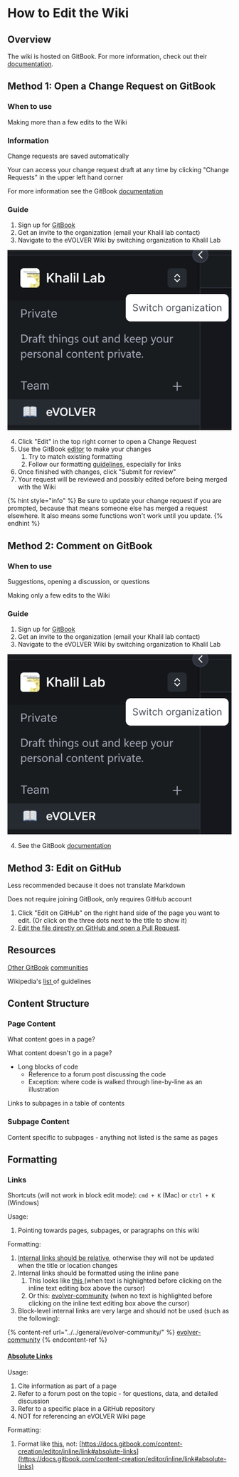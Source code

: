 # How to Edit the Wiki

## Overview

The wiki is hosted on GitBook. For more information, check out their [documentation](https://docs.gitbook.com/).

## Method 1: Open a Change Request on GitBook

### When to use

Making more than a few edits to the Wiki

### Information

Change requests are saved automatically

Your can access your change request draft at any time by clicking "Change Requests" in the upper left hand corner

For more information see the GitBook [documentation](https://docs.gitbook.com/collaboration/collaboration/change-requests)

### Guide

1. Sign up for [GitBook](https://app.gitbook.com/)
2. Get an invite to the organization (email your Khalil lab contact)
3. Navigate to the eVOLVER Wiki by switching organization to Khalil Lab

![](<../../.gitbook/assets/image (8) (1).png>)

4. Click "Edit" in the top right corner to open a Change Request
5. Use the GitBook [editor](https://docs.gitbook.com/content-creation/editor) to make your changes
   1. Try to match existing formatting
   2. Follow our formatting [guidelines](how-to-edit-the-wiki.md#content-structure), especially for links
6. Once finished with changes, click "Submit for review"
7. Your request will be reviewed and possibly edited before being merged with the Wiki

{% hint style="info" %}
Be sure to update your change request if you are prompted, because that means someone else has merged a request elsewhere. It also means some functions won't work until you update.
{% endhint %}

## Method 2: Comment on GitBook

### When to use

Suggestions, opening a discussion, or questions

Making only a few edits to the Wiki

### Guide

1. Sign up for [GitBook](https://app.gitbook.com/)
2. Get an invite to the organization (email your Khalil lab contact)
3. Navigate to the eVOLVER Wiki by switching organization to Khalil Lab

![](<../../.gitbook/assets/image (8) (1).png>)

4. &#x20;See the GitBook [documentation](https://docs.gitbook.com/collaboration/comments-discussion)

## Method 3: Edit on GitHub&#x20;

Less recommended because it does not translate Markdown

Does not require joining GitBook, only requires GitHub account

1. Click "Edit on GitHub" on the right hand side of the page you want to edit. (Or click on the three dots next to the title to show it)
2. [Edit the file directly on GitHub and open a Pull Request](https://docs.github.com/en/repositories/working-with-files/managing-files/editing-files).


## Resources

[Other ](https://www.gitbook.com/explore)[GitBook](https://docs.airbyte.com/contributing-to-airbyte/) [communities](https://docs.rocket.chat/)

Wikipedia's [list ](https://en.wikipedia.org/wiki/Wikipedia:List\_of\_guidelines#Content\_guide)of guidelines

## Content Structure

### Page Content

What content goes in a page?

What content doesn't go in a page?

* Long blocks of code
  * Reference to a forum post discussing the code
  * Exception: where code is walked through line-by-line as an illustration

Links to subpages in a table of contents

### Subpage Content

Content specific to subpages - anything not listed is the same as pages

## Formatting

### Links

Shortcuts (will not work in block edit mode):  `cmd + K` (Mac) or `ctrl + K` (Windows)

Usage:

1. Pointing towards pages, subpages, or paragraphs on this wiki

Formatting:

1. [Internal links should be relative](https://docs.gitbook.com/content-creation/editor/inline/link), otherwise they will not be updated when the title or location changes
2. Internal links should be formatted using the inline pane
   1. This looks like [this ](../../general/evolver-community/)(when text is highlighted before clicking on the inline text editing box above the cursor)
   2. Or this: [evolver-community](../../general/evolver-community/ "mention") (when no text is highlighted before clicking on the inline text editing box above the cursor)
3. Block-level internal links are very large and should not be used (such as the following):

{% content-ref url="../../general/evolver-community/" %}
[evolver-community](../../general/evolver-community/)
{% endcontent-ref %}

#### [Absolute Links](https://docs.gitbook.com/content-creation/editor/inline/link#absolute-links)

Usage:

1. Cite information as part of a page
2. Refer to a forum post on the topic - for questions, data, and detailed discussion
3. Refer to a specific place in a GitHub repository
4. NOT for referencing an eVOLVER Wiki page

Formatting:

1. Format like [this](https://docs.gitbook.com/content-creation/editor/inline/link#absolute-links), not: [https://docs.gitbook.com/content-creation/editor/inline/link#absolute-links](https://docs.gitbook.com/content-creation/editor/inline/link#absolute-links)
